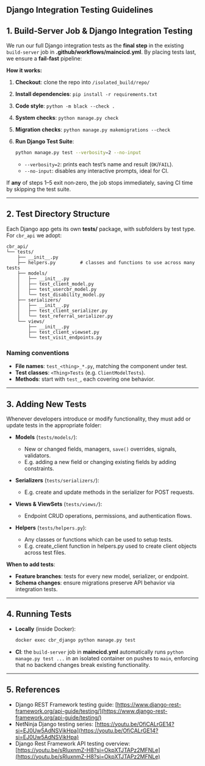 ## **Django Integration Testing Guidelines**

## 1. Build‑Server Job & Django Integration Testing

We run our full Django integration tests as the **final step** in the existing `build-server` job in **.github/workflows/maincicd.yml**. By placing tests last, we ensure a **fail‑fast** pipeline:

**How it works:**

1. **Checkout**: clone the repo into `/isolated_build/repo/`
2. **Install dependencies**: `pip install -r requirements.txt`
3. **Code style**: `python -m black --check .`
4. **System checks**: `python manage.py check`
5. **Migration checks**: `python manage.py makemigrations --check`
6. **Run Django Test Suite**:

   ```bash
   python manage.py test --verbosity=2 --no-input
   ```

   - `--verbosity=2`: prints each test’s name and result (`OK`/`FAIL`).
   - `--no-input`: disables any interactive prompts, ideal for CI.

If **any** of steps 1–5 exit non‑zero, the job stops immediately, saving CI time by skipping the test suite.

---

## 2. Test Directory Structure

Each Django app gets its own **tests/** package, with subfolders by test type. For `cbr_api` we adopt:

```
cbr_api/
└── tests/
    ├── __init__.py
    ├── helpers.py         # classes and functions to use across many tests
    ├── models/
    │   ├── __init__.py
    │   ├── test_client_model.py
    │   ├── test_usercbr_model.py
    │   └── test_disability_model.py
    ├── serializers/
    │   ├── __init__.py
    │   ├── test_client_serializer.py
    │   └── test_referral_serializer.py
    └── views/
        ├── __init__.py
        ├── test_client_viewset.py
        └── test_visit_endpoints.py
```

### Naming conventions

- **File names**: `test_<thing>_*.py`, matching the component under test.
- **Test classes**: `<Thing>Tests` (e.g. `ClientModelTests`).
- **Methods**: start with `test_`, each covering one behavior.

---

## 3. Adding New Tests

Whenever developers introduce or modify functionality, they must add or update tests in the appropriate folder:

- **Models** (`tests/models/`):

  - New or changed fields, managers, `save()` overrides, signals, validators.
  - E.g. adding a new field or changing existing fields by adding constraints.

- **Serializers** (`tests/serializers/`):

  - E.g. create and update methods in the serializer for POST requests.

- **Views & ViewSets** (`tests/views/`):

  - Endpoint CRUD operations, permissions, and authentication flows.

- **Helpers** (`tests/helpers.py`):

  - Any classes or functions which can be used to setup tests.
  - E.g. create_client function in helpers.py used to create client objects across test files.

**When to add tests**:

- **Feature branches**: tests for every new model, serializer, or endpoint.
- **Schema changes**: ensure migrations preserve API behavior via integration tests.

---

## 4. Running Tests

- **Locally** (inside Docker):

  ```bash
  docker exec cbr_django python manage.py test
  ```

- **CI**: the `build-server` job in **maincicd.yml** automatically runs `python manage.py test ...` in an isolated container on pushes to `main`, enforcing that no backend changes break existing functionality.

---

## 5. References

- Django REST Framework testing guide: [https://www.django-rest-framework.org/api-guide/testing/](https://www.django-rest-framework.org/api-guide/testing/)
- NetNinja Django testing series: [https://youtu.be/OfiCALrGE14?si=EJ0Uw5AdNSVikHpa](https://youtu.be/OfiCALrGE14?si=EJ0Uw5AdNSVikHpa)
- Django Rest Framework API testing overview: [https://youtu.be/sRluxnmZ-H8?si=OkpXTJTAPz2MFNLe](https://youtu.be/sRluxnmZ-H8?si=OkpXTJTAPz2MFNLe)
